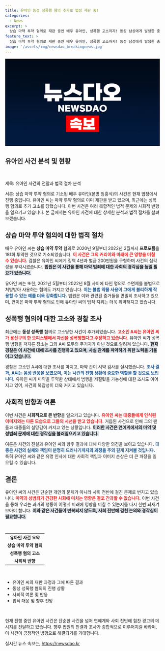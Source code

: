 ```yaml
---
title: 유아인 동성 성폭행 혐의 추가로 법정 재판 중!
categories:
  - News
excerpt: >
  상습 마약 투약 혐의로 재판 중인 배우 유아인, 성폭행 고소까지! 동성 남성에게 발생한 충격적인 사건과 함께, 그의 법적 상황이 더욱 악화되고 있다. 자세한 내용을 확인해보세요!
feature_text: >
  상습 마약 투약 혐의로 재판 중인 배우 유아인, 성폭행 고소까지! 동성 남성에게 발생한 충격적인 사건과 함께, 그의 법적 상황이 더욱 악화되고 있다. 자세한 내용을 확인해보세요!
image: '/assets/img/newsdao_breakingnews.jpg'
---
```


<p><img src="/assets/img/newsdao_breakingnews.jpg" alt="koreaapp 속보" /></p>

<h2 data-ke-size="size26">유아인 사건 분석 및 현황</h2>

<p data-ke-size="size16">&nbsp;</p>

<p>제목: 유아인 사건의 전말과 법적 절차 분석</p>

<p>서론: 상습 마약 투약 혐의로 기소된 배우 유아인(본명 엄홍식)의 사건은 현재 법정에서 진행 중입니다. 유아인 씨는 마약 투약 혐의로 이미 재판을 받고 있으며, 최근에는 성폭행 혐의로 추가 고소를 당했습니다. 이번 사건은 여러 복합적인 법적 문제와 사회적 반향을 일으키고 있습니다. 본 글에서는 유아인 사건에 대한 상세한 분석과 법적 절차를 살펴보겠습니다.</p>

<h2 data-ke-size="size26">상습 마약 투약 혐의에 대한 법적 절차</h2>

<p>배우 유아인 씨는 <strong>상습 마약 투약</strong> 혐의로 2020년 9월부터 2022년 3월까지 <strong>프로포폴</strong>을 181회 투약한 것으로 기소되었습니다. <b><span style="color: #ee2323;">이 사건은 그의 커리어와 미래에 큰 영향을 미칠 수 있습니다.</span></b> 검찰은 유아인 씨에게 징역 4년과 벌금 200만원을 구형하며 사건의 심각성을 부각시켰습니다. <b><span style="background-color: #21538527;">법원은 이 사건을 통해 마약 범죄에 대한 사회의 경각심을 높일 필요가 있습니다.</span></b></p>

<p>유아인 씨는 또한, 2021년 5월부터 2022년 8월 사이에 타인 명의로 수면제를 불법으로 처방받아 사용하는 혐의도 가지고 있습니다. <b><span style="color: #1a5490;">이는 불법 약물 사용이 그에게 불리하게 작용할 수 있는 예를 더욱 강화합니다.</span></b> 법원은 이와 관련된 증거들을 면밀히 조사하고 있으며, 연이은 마약 투약 혐의로 인해 유아인 씨의 법적 지위는 더욱 취약해지고 있습니다.</p>

<h2 data-ke-size="size26">성폭행 혐의에 대한 고소와 경찰 조사</h2>

<p>최근에는 <strong>동성 성폭행</strong> 혐의로 고소당한 사건이 추가되었습니다. <b><span style="color: #ee2323;">고소인 A씨는 유아인 씨가 용산구의 한 오피스텔에서 자신을 성폭행했다고 주장하고 있습니다.</span></b> 유아인 씨가 성폭행 범행을 저지른 장소는 그와 A씨 모두의 주거지가 아닌 것으로 알려져 있습니다. <b><span style="background-color: #21538527;">현재 경찰은 이 사건에 대해 조사를 진행하고 있으며, 사실 관계를 파악하기 위한 노력을 기울이고 있습니다.</span></b></p>

<p>경찰은 고소인 A씨에 대한 조사를 마치고, 마약 간이 시약 검사를 실시했습니다. <b><span style="color: #1a5490;">조사 결과, A씨는 음성 반응을 보였으며, 이는 사건의 진행 상황에 중요한 역할을 할 것으로 보입니다.</span></b> 유아인 씨가 마약을 투약한 상태에서 범행을 저질렀을 가능성에 대한 조사도 이어지고 있어, 사건의 복잡성이 더욱 커지고 있습니다.</p>

<h2 data-ke-size="size26">사회적 반향과 여론</h2>

<p>이번 사건은 <strong>사회적으로 큰 반향</strong>을 일으키고 있습니다. <b><span style="color: #ee2323;">유아인 씨는 대중들에게 인식된 이미지와는 다른 모습으로 그들의 시선을 받고 있습니다.</span></b> 거듭된 사건으로 인해 그의 팬들과 대중들의 실망감이 커지고 있는 상황입니다. <b><span style="background-color: #21538527;">이러한 사건은 연예계에서의 마약 및 성범죄 문제에 대한 경각심을 불러일으키고 있습니다.</span></b></p>

<p>여론은 사건의 진실과 유아인 씨의 향후 결과에 대해 다양한 의견을 보이고 있습니다. <b><span style="color: #1a5490;">대중은 사건의 실체와 책임이 분명히 드러나기까지의 과정을 주의 깊게 지켜볼 것입니다.</span></b> 특히 유아인 씨와 같은 유명 인사에 대한 사회적 책임과 이미지 손상은 더 큰 파장을 일으킬 수 있습니다.</p>

<h2 data-ke-size="size26">결론</h2>

<p>유아인 씨의 사건은 단순한 개인의 문제가 아니라 사회 전반에 걸친 문제로 번지고 있습니다. <b><span style="color: #ee2323;">마약과 성범죄가 건강한 사회에 미치는 영향은 결코 간과할 수 없습니다.</span></b> 이번 사건을 통해 우리는 과거의 행동이 어떻게 미래에 영향을 미칠 수 있는지를 다시 한번 되새겨보아야 합니다. <b><span style="background-color: #21538527;">이와 같은 사건들이 반복되지 않도록, 사회 전반에 걸친 논의와 경각심이 필요합니다.</span></b></p>

<p data-ke-size="size16">&nbsp;</p>

<table>
  <tr>
    <td style="text-align: center; height: 17px;"><b>유아인 사건 요약</b></td>
  </tr>
  <tr>
    <td style="text-align: center; height: 17px;"><b>상습 마약 투약 혐의</b></td>
  </tr>
  <tr>
    <td style="text-align: center; height: 17px;"><b>성폭행 혐의 고소</b></td>
  </tr>
  <tr>
    <td style="text-align: center; height: 17px;"><b>사회적 반향</b></td>
  </tr>
</table>

<p data-ke-size="size16">&nbsp;</p>

<ul>
  <li>유아인 씨의 재판 과정과 그에 따른 결과</li>
  <li>동성 성폭행 혐의의 진행 상황</li>
  <li>사회적 여론 및 반응</li>
  <li>법적 대응 및 향후 전망</li>
</ul>

<p data-ke-size="size16">&nbsp;</p>

<p>현재 진행 중인 유아인 사건은 단순한 사건을 넘어 연예계와 사회 전반에 힘찬 경고의 메시지를 전달하고 있습니다. 향후 법원의 판결과 조사가 종합적으로 이루어지길 바라며, 이 사건이 긍정적인 방향으로 해결되기를 기대합니다.</p>
실시간 뉴스 속보는, <a href="https://newsdao.kr" rel="dofollow">https://newsdao.kr</a>



